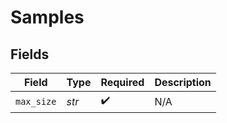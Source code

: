 # Samples


## Fields

| Field              | Type               | Required           | Description        |
| ------------------ | ------------------ | ------------------ | ------------------ |
| `max_size`         | *str*              | :heavy_check_mark: | N/A                |